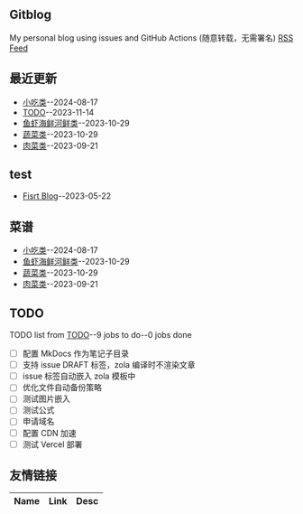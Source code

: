 ## Gitblog
My personal blog using issues and GitHub Actions (随意转载，无需署名)
[RSS Feed](https://raw.githubusercontent.com/shiyang07ca/shiyang07ca.github.io/master/feed.xml)
## 最近更新
- [小吃类](https://github.com/shiyang07ca/shiyang07ca.github.io/issues/6)--2024-08-17
- [TODO](https://github.com/shiyang07ca/shiyang07ca.github.io/issues/5)--2023-11-14
- [鱼虾海鲜河鲜类](https://github.com/shiyang07ca/shiyang07ca.github.io/issues/4)--2023-10-29
- [蔬菜类](https://github.com/shiyang07ca/shiyang07ca.github.io/issues/3)--2023-10-29
- [肉菜类](https://github.com/shiyang07ca/shiyang07ca.github.io/issues/2)--2023-09-21
## test
- [Fisrt Blog](https://github.com/shiyang07ca/shiyang07ca.github.io/issues/1)--2023-05-22
## 菜谱
- [小吃类](https://github.com/shiyang07ca/shiyang07ca.github.io/issues/6)--2024-08-17
- [鱼虾海鲜河鲜类](https://github.com/shiyang07ca/shiyang07ca.github.io/issues/4)--2023-10-29
- [蔬菜类](https://github.com/shiyang07ca/shiyang07ca.github.io/issues/3)--2023-10-29
- [肉菜类](https://github.com/shiyang07ca/shiyang07ca.github.io/issues/2)--2023-09-21
## TODO
TODO list from [TODO](https://github.com/shiyang07ca/shiyang07ca.github.io/issues/5)--9 jobs to do--0 jobs done
- [ ] 配置 MkDocs 作为笔记子目录
- [ ] 支持 issue DRAFT 标签，zola 编译时不渲染文章
- [ ] issue 标签自动嵌入 zola 模板中
- [ ] 优化文件自动备份策略
- [ ] 测试图片嵌入
- [ ] 测试公式
- [ ] 申请域名
- [ ] 配置 CDN 加速
- [ ] 测试 Vercel 部署

## 友情链接
| Name | Link | Desc | 
 | ---- | ---- | ---- |
